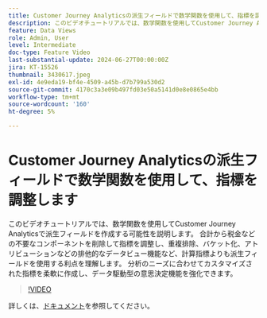 ```yaml
---
title: Customer Journey Analyticsの派生フィールドで数学関数を使用して、指標を調整します
description: このビデオチュートリアルでは、数学関数を使用してCustomer Journey Analyticsで派生フィールドを作成する可能性を説明します。 合計から税金などの不要なコンポーネントを削除して指標を調整し、重複排除、バケット化、アトリビューションなどの排他的なデータビュー機能など、計算指標よりも派生フィールドを使用する利点を理解します。
feature: Data Views
role: Admin, User
level: Intermediate
doc-type: Feature Video
last-substantial-update: 2024-06-27T00:00:00Z
jira: KT-15526
thumbnail: 3430617.jpeg
exl-id: 4e9eda19-bf4e-4509-a45b-d7b799a530d2
source-git-commit: 4170c3a3e09b497fd03e50a5141d0e8e0865e4bb
workflow-type: tm+mt
source-wordcount: '160'
ht-degree: 5%

---
```


# Customer Journey Analyticsの派生フィールドで数学関数を使用して、指標を調整します

このビデオチュートリアルでは、数学関数を使用してCustomer Journey Analyticsで派生フィールドを作成する可能性を説明します。 合計から税金などの不要なコンポーネントを削除して指標を調整し、重複排除、バケット化、アトリビューションなどの排他的なデータビュー機能など、計算指標よりも派生フィールドを使用する利点を理解します。 分析のニーズに合わせてカスタマイズされた指標を柔軟に作成し、データ駆動型の意思決定機能を強化できます。

>[!VIDEO](https://video.tv.adobe.com/v/3430617/&learn=on)

詳しくは、[ドキュメント](https://experienceleague.adobe.com/ja/docs/analytics-platform/using/cja-dataviews/derived-fields)を参照してください。
